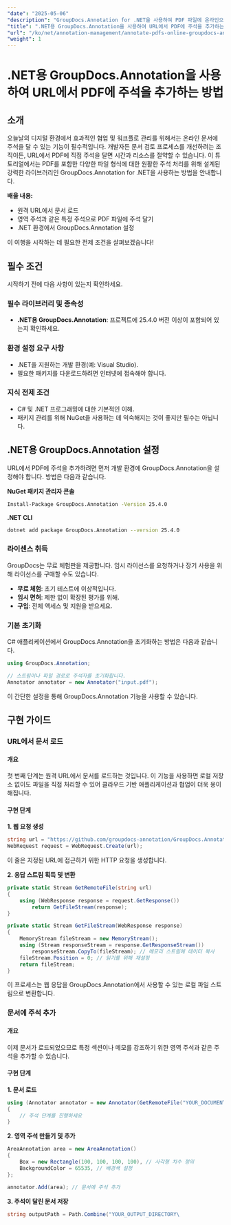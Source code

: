 ```yaml
---
"date": "2025-05-06"
"description": "GroupDocs.Annotation for .NET을 사용하여 PDF 파일에 온라인으로 주석을 추가하는 방법을 알아보세요. 효율적인 주석 기술을 통해 문서 검토 프로세스를 간소화하세요."
"title": ".NET용 GroupDocs.Annotation을 사용하여 URL에서 PDF에 주석을 추가하는 방법"
"url": "/ko/net/annotation-management/annotate-pdfs-online-groupdocs-annotation-net/"
"weight": 1
---
```


# .NET용 GroupDocs.Annotation을 사용하여 URL에서 PDF에 주석을 추가하는 방법

## 소개

오늘날의 디지털 환경에서 효과적인 협업 및 워크플로 관리를 위해서는 온라인 문서에 주석을 달 수 있는 기능이 필수적입니다. 개발자든 문서 검토 프로세스를 개선하려는 조직이든, URL에서 PDF에 직접 주석을 달면 시간과 리소스를 절약할 수 있습니다. 이 튜토리얼에서는 PDF를 포함한 다양한 파일 형식에 대한 원활한 주석 처리를 위해 설계된 강력한 라이브러리인 GroupDocs.Annotation for .NET을 사용하는 방법을 안내합니다.

**배울 내용:**
- 원격 URL에서 문서 로드
- 영역 주석과 같은 특정 주석으로 PDF 파일에 주석 달기
- .NET 환경에서 GroupDocs.Annotation 설정

이 여행을 시작하는 데 필요한 전제 조건을 살펴보겠습니다!

## 필수 조건

시작하기 전에 다음 사항이 있는지 확인하세요.

### 필수 라이브러리 및 종속성
- **.NET용 GroupDocs.Annotation**: 프로젝트에 25.4.0 버전 이상이 포함되어 있는지 확인하세요.
  

### 환경 설정 요구 사항
- .NET을 지원하는 개발 환경(예: Visual Studio).
- 필요한 패키지를 다운로드하려면 인터넷에 접속해야 합니다.

### 지식 전제 조건
- C# 및 .NET 프로그래밍에 대한 기본적인 이해.
- 패키지 관리를 위해 NuGet을 사용하는 데 익숙해지는 것이 좋지만 필수는 아닙니다.

## .NET용 GroupDocs.Annotation 설정

URL에서 PDF에 주석을 추가하려면 먼저 개발 환경에 GroupDocs.Annotation을 설정해야 합니다. 방법은 다음과 같습니다.

**NuGet 패키지 관리자 콘솔**

```bash
Install-Package GroupDocs.Annotation -Version 25.4.0
```

**\.NET CLI**

```bash
dotnet add package GroupDocs.Annotation --version 25.4.0
```

### 라이센스 취득

GroupDocs는 무료 체험판을 제공합니다. 임시 라이선스를 요청하거나 장기 사용을 위해 라이선스를 구매할 수도 있습니다.

- **무료 체험**: 초기 테스트에 이상적입니다.
- **임시 면허**: 제한 없이 확장된 평가를 위해.
- **구입**: 전체 액세스 및 지원을 받으세요.

### 기본 초기화

C# 애플리케이션에서 GroupDocs.Annotation을 초기화하는 방법은 다음과 같습니다.

```csharp
using GroupDocs.Annotation;

// 스트림이나 파일 경로로 주석자를 초기화합니다.
Annotator annotator = new Annotator("input.pdf");
```

이 간단한 설정을 통해 GroupDocs.Annotation 기능을 사용할 수 있습니다.

## 구현 가이드

### URL에서 문서 로드

#### 개요

첫 번째 단계는 원격 URL에서 문서를 로드하는 것입니다. 이 기능을 사용하면 로컬 저장소 없이도 파일을 직접 처리할 수 있어 클라우드 기반 애플리케이션과 협업이 더욱 용이해집니다.

#### 구현 단계

**1. 웹 요청 생성**

```csharp
string url = "https://github.com/groupdocs-annotation/GroupDocs.Annotation-for-.NET/blob/master/Examples/Resources/SampleFiles/input.pdf?raw=true";
WebRequest request = WebRequest.Create(url);
```

이 줄은 지정된 URL에 접근하기 위한 HTTP 요청을 생성합니다.

**2. 응답 스트림 획득 및 변환**

```csharp
private static Stream GetRemoteFile(string url)
{
    using (WebResponse response = request.GetResponse())
        return GetFileStream(response);
}

private static Stream GetFileStream(WebResponse response)
{
    MemoryStream fileStream = new MemoryStream();
    using (Stream responseStream = response.GetResponseStream())
        responseStream.CopyTo(fileStream); // 메모리 스트림에 데이터 복사
    fileStream.Position = 0; // 읽기를 위해 재설정
    return fileStream;
}
```

이 프로세스는 웹 응답을 GroupDocs.Annotation에서 사용할 수 있는 로컬 파일 스트림으로 변환합니다.

### 문서에 주석 추가

#### 개요

이제 문서가 로드되었으므로 특정 섹션이나 메모를 강조하기 위한 영역 주석과 같은 주석을 추가할 수 있습니다.

#### 구현 단계

**1. 문서 로드**

```csharp
using (Annotator annotator = new Annotator(GetRemoteFile("YOUR_DOCUMENT_DIRECTORY/input.pdf")))
{
    // 주석 단계를 진행하세요
}
```

**2. 영역 주석 만들기 및 추가**

```csharp
AreaAnnotation area = new AreaAnnotation()
{
    Box = new Rectangle(100, 100, 100, 100), // 사각형 치수 정의
    BackgroundColor = 65535, // 배경색 설정
};

annotator.Add(area); // 문서에 주석 추가
```

**3. 주석이 달린 문서 저장**

```csharp
string outputPath = Path.Combine("YOUR_OUTPUT_DIRECTORY\